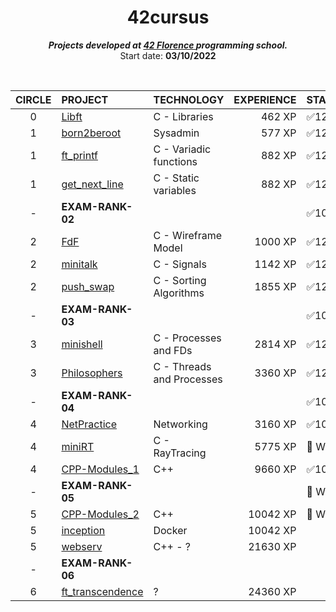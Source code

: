 <h1 align="center">
	42cursus
</h1>

<p align="center">
	<b><i>Projects developed at <a href="https://42firenze.it/">42 Florence </a> programming school.</i></b><br>
	Start date: <b>03/10/2022</b><br>
</p>
<br>
<div align="center">

|CIRCLE	|PROJECT							                                                              |TECHNOLOGY				|EXPERIENCE|STATUS	           |
|:-:	|:--								                                                              |:--					    |--:     |:--		           |
|0		|[Libft](https://github.com/kichkiro/42/tree/main/42cursus/0-libft)                               |C - Libraries			|462 XP  | ✅125/125           |
|1		|[born2beroot](https://github.com/kichkiro/42/tree/main/42cursus/1-born2beroot)			          |Sysadmin				    |577 XP  | ✅125/125           |	
|1		|[ft_printf](https://github.com/kichkiro/42/tree/main/42cursus/1-ft_printf)                       |C - Variadic functions	|882 XP  | ✅125/125           |
|1		|[get_next_line](https://github.com/kichkiro/42/tree/main/42cursus/1-get_next_line)               |C - Static variables		|882 XP  | ✅125/125           |	
|- 		| __EXAM-RANK-02__                                                                                |                         |        | ✅100/100           |
|2		|[FdF](https://github.com/kichkiro/42/tree/main/42cursus/2-fdf)			                          |C - Wireframe Model      |1000 XP | ✅125/125           |
|2		|[minitalk](https://github.com/kichkiro/42/tree/main/42cursus/2-minitalk)			              |C - Signals				|1142 XP | ✅125/125           |
|2		|[push_swap](https://github.com/kichkiro/42/tree/main/42cursus/2-push_swap)			              |C - Sorting Algorithms 	|1855 XP | ✅125/125           |
|-      | __EXAM-RANK-03__                                                                                |                         |        | ✅100/100           |
|3		|[minishell](https://github.com/kichkiro/minishell/tree/ffa6bbfea21015e019a7c7cbcd02ce83cbbbb1df) |C - Processes and FDs    |2814 XP | ✅125/125           |
|3		|[Philosophers](https://github.com/kichkiro/42/tree/main/42cursus/3-philosophers)			      |C - Threads and Processes|3360 XP | ✅125/125           |
|-      | __EXAM-RANK-04__                                                                                |                         |        | ✅100/100           |
|4		|[NetPractice](https://github.com/kichkiro/42/tree/main/42cursus/4-NetPractice)			          |Networking 			    |3160 XP | ✅100/100           |
|4		|[miniRT](https://github.com/kichkiro/miniRT/tree/3ea3f512a50bb17c22af7aae6d26808c98140dac)       |C - RayTracing           |5775 XP | 🚧 WiP              |
|4		|[CPP-Modules_1](https://github.com/kichkiro/42/tree/main/42cursus/4-CPP-Modules_1)               |C++			            |9660 XP | ✅100/100           |
|-      | __EXAM-RANK-05__                                                                                |                         |        | 🚧 WiP              |
|5		|[CPP-Modules_2](https://github.com/kichkiro/42/tree/main/42cursus/5-CPP-Modules_2)               |C++			            |10042 XP| 🚧 WiP              |
|5		|[inception]()																                      |Docker			        |10042 XP|                     |
|5		|[webserv]()                                        	                                          |C++ - ?           	    |21630 XP|                     |
|-      | __EXAM-RANK-06__                                                                                |                         |        |                     |
|6  	|[ft_transcendence]()                                                                             |?				        |24360 XP|                     |

</div>
